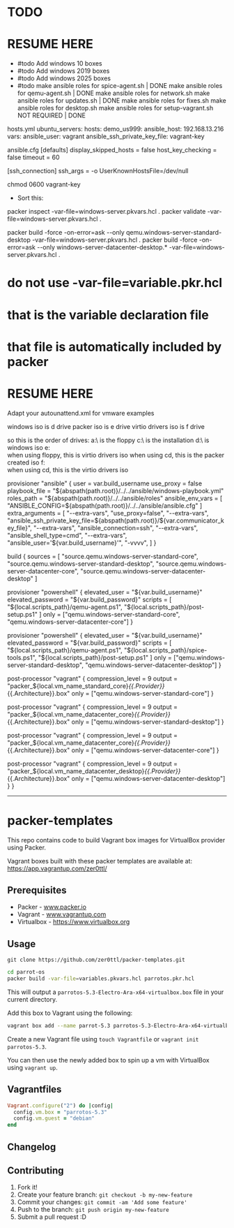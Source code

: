 # TODO

# RESUME HERE

- #todo Add windows 10 boxes
- #todo Add windows 2019 boxes
- #todo Add windows 2025 boxes
- #todo
  make ansible roles for spice-agent.sh | DONE
  make ansible roles for qemu-agent.sh | DONE
  make ansible roles for network.sh
  make ansible roles for updates.sh | DONE
  make ansible roles for fixes.sh
  make ansible roles for desktop.sh
  make ansible roles for setup-vagrant.sh NOT REQUIRED | DONE

hosts.yml
ubuntu_servers:
  hosts:
    demo_us999:
      ansible_host: 192.168.13.216
  vars:
    ansible_user: vagrant
    ansible_ssh_private_key_file: vagrant-key

ansible.cfg
[defaults]
display_skipped_hosts = false
host_key_checking = false
timeout = 60

[ssh_connection]
ssh_args = -o UserKnownHostsFile=/dev/null


chmod 0600 vagrant-key


- Sort this:




packer inspect -var-file=windows-server.pkvars.hcl .
packer validate -var-file=windows-server.pkvars.hcl .

packer build -force -on-error=ask --only qemu.windows-server-standard-desktop -var-file=windows-server.pkvars.hcl .
packer build -force -on-error=ask --only windows-server-datacenter-desktop.* -var-file=windows-server.pkvars.hcl .


# do not use -var-file=variable.pkr.hcl
# that is the variable declaration file
# that file is automatically included by packer


# RESUME HERE

Adapt your autounattend.xml for vmware examples

windows iso is d drive
packer iso is e drive
virtio drivers iso is f drive

so this is the order of drives:
a:\ is the floppy
c:\ is the installation
d:\ is windows iso
e:\
    when using floppy, this is virtio drivers iso
    when using cd, this is the packer created iso
f:\
    when using cd, this is the virtio drivers iso


provisioner "ansible" {
    user = var.build_username
    use_proxy = false
    playbook_file = "${abspath(path.root)}/../../ansible/windows-playbook.yml"
    roles_path = "${abspath(path.root)}/../../ansible/roles"
    ansible_env_vars = [
    "ANSIBLE_CONFIG=${abspath(path.root)}/../../ansible/ansible.cfg"
    ]
    extra_arguments = [
    "--extra-vars", "use_proxy=false",
    "--extra-vars", "ansible_ssh_private_key_file=${abspath(path.root)}/${var.communicator_key_file}",
    "--extra-vars", "ansible_connection=ssh",
    "--extra-vars", "ansible_shell_type=cmd",
    "--extra-vars", "ansible_user='${var.build_username}'",
    "-vvvv",
    ]
}

build {
  sources = [
      "source.qemu.windows-server-standard-core",
      "source.qemu.windows-server-standard-desktop",
      "source.qemu.windows-server-datacenter-core",
      "source.qemu.windows-server-datacenter-desktop"
  ]

  provisioner "powershell" {
    elevated_user        = "${var.build_username}"
    elevated_password    = "${var.build_password}"
    scripts = [
      "${local.scripts_path}/qemu-agent.ps1",
      "${local.scripts_path}/post-setup.ps1"
    ]
    only                 = ["qemu.windows-server-standard-core", "qemu.windows-server-datacenter-core"]
  }

  provisioner "powershell" {
    elevated_user        = "${var.build_username}"
    elevated_password    = "${var.build_password}"
    scripts = [
      "${local.scripts_path}/qemu-agent.ps1",
      "${local.scripts_path}/spice-tools.ps1",
      "${local.scripts_path}/post-setup.ps1"
    ]
    only                 = ["qemu.windows-server-standard-desktop", "qemu.windows-server-datacenter-desktop"]
  }

  post-processor "vagrant" {
      compression_level    = 9
      output               = "packer_${local.vm_name_standard_core}_{{.Provider}}_{{.Architecture}}.box"
      only                 = ["qemu.windows-server-standard-core"]
  }

  post-processor "vagrant" {
      compression_level    = 9
      output               = "packer_${local.vm_name_datacenter_core}_{{.Provider}}_{{.Architecture}}.box"
      only                 = ["qemu.windows-server-standard-desktop"]
  }

  post-processor "vagrant" {
      compression_level    = 9
      output               = "packer_${local.vm_name_datacenter_core}_{{.Provider}}_{{.Architecture}}.box"
      only                 = ["qemu.windows-server-datacenter-core"]
  }

  post-processor "vagrant" {
      compression_level    = 9
      output               = "packer_${local.vm_name_datacenter_desktop}_{{.Provider}}_{{.Architecture}}.box"
      only                 = ["qemu.windows-server-datacenter-desktop"]
  }
}

---

# packer-templates

This repo contains code to build Vagrant box images for VirtualBox provider using Packer.

Vagrant boxes built with these packer templates are available at: https://app.vagrantup.com/zer0ttl/

## Prerequisites

* Packer - www.packer.io
* Vagrant - www.vagrantup.com
* Virtualbox - https://www.virtualbox.org

## Usage

`git clone https://github.com/zer0ttl/packer-templates.git`

```bash
cd parrot-os
packer build -var-file=variables.pkvars.hcl parrotos.pkr.hcl
```

This will output a `parrotos-5.3-Electro-Ara-x64-virtualbox.box` file in your current directory.

Add this box to Vagrant using the following:

```bash
vagrant box add --name parrot-5.3 parrotos-5.3-Electro-Ara-x64-virtualbox.box
```

Create a new Vagrant file using `touch Vagrantfile` or `vagrant init parrotos-5.3`.

You can then use the newly added box to spin up a vm with VirtualBox using `vagrant up`.

## Vagrantfiles

```ruby
Vagrant.configure("2") do |config|
  config.vm.box = "parrotos-5.3"
  config.vm.guest = "debian"
end
```

## Changelog

## Contributing

1. Fork it!
2. Create your feature branch: `git checkout -b my-new-feature`
3. Commit your changes: `git commit -am 'Add some feature'`
4. Push to the branch: `git push origin my-new-feature`
5. Submit a pull request :D


